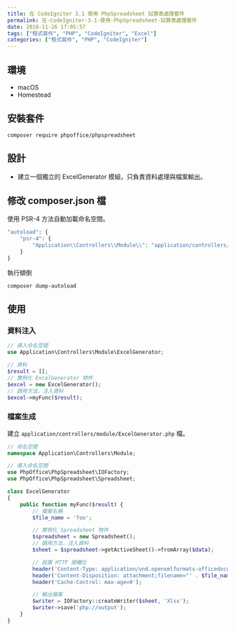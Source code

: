 ```yaml
---
title: 在 CodeIgniter 3.1 使用 PhpSpreadsheet 試算表處理套件
permalink: 在-CodeIgniter-3-1-使用-PhpSpreadsheet-試算表處理套件
date: 2018-11-26 17:05:57
tags: ["程式寫作", "PHP", "CodeIgniter", "Excel"]
categories: ["程式寫作", "PHP", "CodeIgniter"]
---
```


## 環境

- macOS
- Homestead

## 安裝套件

```CMD
composer require phpoffice/phpspreadsheet
```

## 設計

- 建立一個獨立的 ExcelGenerator 模組，只負責資料處理與檔案輸出。

## 修改 composer.json 檔

使用 PSR-4 方法自動加載命名空間。

```PHP
"autoload": {
    "psr-4": {
        "Application\\Controllers\\Module\\": "application/controllers/module/"
    }
}
```

執行傾倒

```CMD
composer dump-autoload
```

## 使用

### 資料注入

```PHP
// 導入命名空間
use Application\Controllers\Module\ExcelGenerator;

// 資料
$result = [];
// 實例化 ExcelGenerator 物件
$excel = new ExcelGenerator();
// 調用方法，注入資料
$excel->myFunc($result);
```

### 檔案生成

建立 `application/controllers/module/ExcelGenerator.php` 檔。

```PHP
// 命名空間
namespace Application\Controllers\Module;

// 導入命名空間
use PhpOffice\PhpSpreadsheet\IOFactory;
use PhpOffice\PhpSpreadsheet\Spreadsheet;

class ExcelGenerator
{
    public function myFunc($result) {
        // 檔案名稱
        $file_name = 'foo';

        // 實例化 Spreadsheet 物件
        $spreadsheet = new Spreadsheet();
        // 調用方法，注入資料
        $sheet = $spreadsheet->getActiveSheet()->fromArray($data);

        // 設置 HTTP 頭欄位
        header('Content-Type: application/vnd.openxmlformats-officedocument.spreadsheetml.sheet');
        header('Content-Disposition: attachment;filename="' . $file_name . '.xlsx"');
        header('Cache-Control: max-age=0');

        // 輸出檔案
        $writer = IOFactory::createWriter($sheet, 'Xlsx');
        $writer->save('php://output');
    }
}

```
